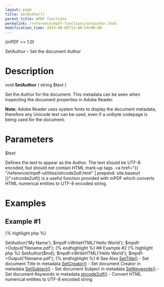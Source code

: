 ```yaml
---
layout: page
title: SetAuthor()
parent_title: mPDF functions
permalink: /reference/mpdf-functions/setauthor.html
modification_time: 2015-08-05T12:00:54+00:00
---
```


(mPDF >= 1.0)

SetAuthor – Set the document Author

# Description

void **SetAuthor** ( string <span class="parameter">$text</span> )

Set the Author for the document. This metadata can be seen when inspecting the document properties in Adobe Reader.

<div class="alert alert-info" role="alert">
	<strong>Note:</strong> Adobe Reader uses system fonts to display the document metadata, therefore any Unicode text 
    can be used, even if a unibyte codepage is being used for the document.
</div>

# Parameters

<span class="parameter">$text</span>

Defines the text to appear as the Author. The text should be UTF-8 encoded, but should not contain HTML mark-up tags. 
<a href="{{ "/reference/mpdf-utilities/strcode2utf.html" | prepend: site.baseurl }}">strcode2utf()</a> is a useful 
function provided with mPDF which converts HTML numerical entities to UTF-8 encoded string.

# Examples

## Example #1

{% highlight php %}
<?php

$mpdf = new \Mpdf\Mpdf();

$mpdf->SetAuthor('My Name');

$mpdf->WriteHTML('Hello World');

$mpdf->Output('filename.pdf');
{% endhighlight %}

## Example #2

{% highlight php %}
<?php

$mpdf = new \Mpdf\Mpdf();

// The library defines a function strcode2utf() to convert htmlentities to UTF-8 encoded text
$md = strcode2utf("&amp;#1575;&amp;#1610;&amp;#1604;&amp;#1575;&amp;#1578; &amp;#1601;&amp;#1610;&amp;#1605;&amp;#1575; &amp;#1575;&amp;#1610;&amp;#1604;&amp;#1575;&amp;#1578; &amp;#1601;&amp;#1610;&amp;#1605;&amp;#1575;");

$mpdf->SetAuthor($md);

$mpdf->WriteHTML('Hello World');

$mpdf->Output('filename.pdf');
{% endhighlight %}

# See Also

<a href="{{ "/reference/mpdf-functions/settitle.html" | prepend: site.baseurl }}">SetTitle()</a> - Set document Title in metadata
<a href="{{ "/reference/mpdf-functions/setauthor.html" | prepend: site.baseurl }}"></a>
<a href="{{ "/reference/mpdf-functions/setcreator.html" | prepend: site.baseurl }}">SetCreator()</a> - Set document Creator in metadata
<a href="{{ "/reference/mpdf-functions/setsubject.html" | prepend: site.baseurl }}">SetSubject()</a> - Set document Subject in metadata
<a href="{{ "/reference/mpdf-functions/setkeywords.html" | prepend: site.baseurl }}">SetKeywords()</a> - Set document Keywords in metadata
<a href="{{ "/reference/mpdf-utilities/strcode2utf.html" | prepend: site.baseurl }}">strcode2utf()</a> - Convert HTML numerical entities to UTF-8 encoded string
